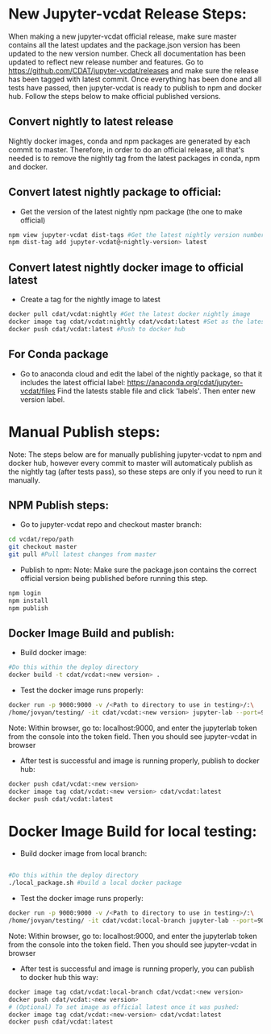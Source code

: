 # New Jupyter-vcdat Release Steps:

When making a new jupyter-vcdat official release, make sure master contains 
all the latest updates and the package.json version has been updated to the
new version number. Check all documentation has been updated to reflect new
release number and features. Go to https://github.com/CDAT/jupyter-vcdat/releases
and make sure the release has been tagged with latest commit.
Once everything has been done and all tests have passed, then jupyter-vcdat is
ready to publish to npm and docker hub. Follow the steps below to make official
published versions.

## Convert nightly to latest release
Nightly docker images, conda and npm packages are generated by each commit to
master. Therefore, in order to do an official release, all that's needed is to
remove the nightly tag from the latest packages in conda, npm and docker.

## Convert latest nightly package to official:
- Get the version of the latest nightly npm package (the one to make official)
```bash
npm view jupyter-vcdat dist-tags #Get the latest nightly version number
npm dist-tag add jupyter-vcdat@<nightly-version> latest
```

## Convert latest nightly docker image to official latest
- Create a tag for the nightly image to latest
```bash
docker pull cdat/vcdat:nightly #Get the latest docker nightly image
docker image tag cdat/vcdat:nightly cdat/vcdat:latest #Set as the latest image
docker push cdat/vcdat:latest #Push to docker hub
```

## For Conda package
- Go to anaconda cloud and edit the label of the nightly package, so that it
includes the latest official label: https://anaconda.org/cdat/jupyter-vcdat/files
Find the latests stable file and click 'labels'. Then enter new version label.

# Manual Publish steps:
Note: The steps below are for manually publishing jupyter-vcdat to npm and docker hub, 
however every commit to master will automaticaly publish as the nightly tag
(after tests pass), so these steps are only if you need to run it manually.

## NPM Publish steps:

- Go to jupyter-vcdat repo and checkout master branch:
```bash
cd vcdat/repo/path
git checkout master
git pull #Pull latest changes from master
```

- Publish to npm:
Note: Make sure the package.json contains the correct official version being published
before running this step.
```bash
npm login
npm install
npm publish
```
## Docker Image Build and publish:

- Build docker image:
```bash
#Do this within the deploy directory
docker build -t cdat/vcdat:<new version> .
```

- Test the docker image runs properly:
```bash
docker run -p 9000:9000 -v /<Path to directory to use in testing>/:\
/home/jovyan/testing/ -it cdat/vcdat:<new version> jupyter-lab --port=9000
```
Note: Within browser, go to: localhost:9000, and enter the jupyterlab token from the console into the token field. Then you should see jupyter-vcdat in browser

- After test is successful and image is running properly, publish to docker hub:
```bash
docker push cdat/vcdat:<new version>
docker image tag cdat/vcdat:<new version> cdat/vcdat:latest
docker push cdat/vcdat:latest
```

# Docker Image Build for local testing:

- Build docker image from local branch:
```bash

#Do this within the deploy directory
./local_package.sh #build a local docker package
```

- Test the docker image runs properly:
```bash
docker run -p 9000:9000 -v /<Path to directory to use in testing>/:\
/home/jovyan/testing/ -it cdat/vcdat:local-branch jupyter-lab --port=9000
```
Note: Within browser, go to: localhost:9000, and enter the jupyterlab token from the console into the token field. Then you should see jupyter-vcdat in browser

- After test is successful and image is running properly, you can publish to docker hub this way:
```bash
docker image tag cdat/vcdat:local-branch cdat/vcdat:<new version>
docker push cdat/vcdat:<new version>
# (Optional) To set image as official latest once it was pushed:
docker image tag cdat/vcdat:<new-version> cdat/vcdat:latest
docker push cdat/vcdat:latest
```